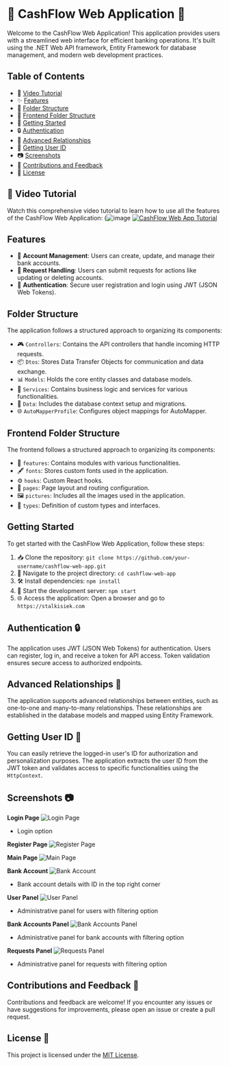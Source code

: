 # 🌟 CashFlow Web Application 🌟

Welcome to the CashFlow Web Application! This application provides users with a streamlined web interface for efficient banking operations. It's built using the .NET Web API framework, Entity Framework for database management, and modern web development practices.

## Table of Contents

- 🎥 [Video Tutorial](#video-tutorial)
- ✨ [Features](#features)
- 📂 [Folder Structure](#folder-structure)
- 📂 [Frontend Folder Structure](#frontend-folder-structure)
- 🚀 [Getting Started](#getting-started)
- 🔒 [Authentication](#authentication)
- 🔗 [Advanced Relationships](#advanced-relationships)
- 👤 [Getting User ID](#getting-user-id)
- 📷 [Screenshots](#screenshots)
- 🚀 [Contributions and Feedback](#contributions-and-feedback)
- 📜 [License](#license)

## 🎥 Video Tutorial

Watch this comprehensive video tutorial to learn how to use all the features of the CashFlow Web Application:
(![image](https://github.com/Stalkisiek/CashFlow/assets/117647150/05988d2c-d412-43b7-937f-08fa5672c1c5)
[![CashFlow Web App Tutorial](![image](https://github.com/Stalkisiek/CashFlow/assets/117647150/05988d2c-d412-43b7-937f-08fa5672c1c5)
)](https://www.youtube.com/watch?v=gdAbCZMJegM&t=333s&ab_channel=Stalkisiek)

## Features

- 💼 **Account Management**: Users can create, update, and manage their bank accounts.
- 📝 **Request Handling**: Users can submit requests for actions like updating or deleting accounts.
- 🔐 **Authentication**: Secure user registration and login using JWT (JSON Web Tokens).

## Folder Structure

The application follows a structured approach to organizing its components:

- 🎮 `Controllers`: Contains the API controllers that handle incoming HTTP requests.
- 📦 `Dtos`: Stores Data Transfer Objects for communication and data exchange.
- 📊 `Models`: Holds the core entity classes and database models.
- 🔧 `Services`: Contains business logic and services for various functionalities.
- 📁 `Data`: Includes the database context setup and migrations.
- 🌐 `AutoMapperProfile`: Configures object mappings for AutoMapper.

## Frontend Folder Structure

The frontend follows a structured approach to organizing its components:

- 🌟 `features`: Contains modules with various functionalities.
- 🖋 `fonts`: Stores custom fonts used in the application.
- ⚙️ `hooks`: Custom React hooks.
- 📄 `pages`: Page layout and routing configuration.
- 🖼️ `pictures`: Includes all the images used in the application.
- 💼 `types`: Definition of custom types and interfaces.

## Getting Started

To get started with the CashFlow Web Application, follow these steps:

1. 📥 Clone the repository: `git clone https://github.com/your-username/cashflow-web-app.git`
2. 📂 Navigate to the project directory: `cd cashflow-web-app`
3. 🛠 Install dependencies: `npm install`
4. 🚀 Start the development server: `npm start`
5. 🌐 Access the application: Open a browser and go to `https://stalkisiek.com`

## Authentication 🔒

The application uses JWT (JSON Web Tokens) for authentication. Users can register, log in, and receive a token for API access. Token validation ensures secure access to authorized endpoints.

## Advanced Relationships 🔗

The application supports advanced relationships between entities, such as one-to-one and many-to-many relationships. These relationships are established in the database models and mapped using Entity Framework.

## Getting User ID 👤

You can easily retrieve the logged-in user's ID for authorization and personalization purposes. The application extracts the user ID from the JWT token and validates access to specific functionalities using the `HttpContext`.

## Screenshots 📷

**Login Page**
![Login Page](![image](https://github.com/Stalkisiek/CashFlow/assets/117647150/2d3acf5c-9ae8-480d-be5e-d9854fe35c0f)
)
- Login option

**Register Page**
![Register Page](![image](https://github.com/Stalkisiek/CashFlow/assets/117647150/c24cc544-5d13-463a-bfb9-6bc2a25eea8b)
)

**Main Page**
![Main Page](![image](https://github.com/Stalkisiek/CashFlow/assets/117647150/582a718e-28cb-4659-833d-0999763d20d5)
)

**Bank Account**
![Bank Account](![image](https://github.com/Stalkisiek/CashFlow/assets/117647150/f581ab7b-644f-454e-98a9-83c224f61a7b)
)
- Bank account details with ID in the top right corner

**User Panel**
![User Panel](![image](https://github.com/Stalkisiek/CashFlow/assets/117647150/383d463a-d51b-497e-96cf-8a3b1a6ce360)
)
- Administrative panel for users with filtering option

**Bank Accounts Panel**
![Bank Accounts Panel](![image](https://github.com/Stalkisiek/CashFlow/assets/117647150/822e2709-6abc-4b05-adfb-c78501f05838)
)
- Administrative panel for bank accounts with filtering option

**Requests Panel**
![Requests Panel](![image](https://github.com/Stalkisiek/CashFlow/assets/117647150/058c1abc-12fd-4716-87c1-a23b51073e03)
)
- Administrative panel for requests with filtering option

## Contributions and Feedback 🚀

Contributions and feedback are welcome! If you encounter any issues or have suggestions for improvements, please open an issue or create a pull request.

## License 📜

This project is licensed under the [MIT License](LICENSE).
